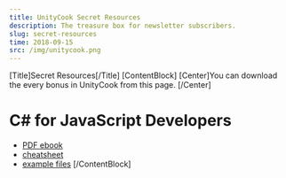 ```yaml
---
title: UnityCook Secret Resources
description: The treasure box for newsletter subscribers. 
slug: secret-resources
time: 2018-09-15
src: /img/unitycook.png
---
```

[Title]Secret Resources[/Title]
[ContentBlock]
[Center]You can download the every bonus in UnityCook from this page. [/Center]

# C# for JavaScript Developers
* [PDF ebook](/leads/csharp-for-js-devs-ebook.pdf)
* [cheatsheet](/leads/cs-for-js-summary.pdf)
* [example files](https://github.com/gamedevpreneur/csharp-for-javascript-devs/archive/master.zip)
[/ContentBlock]